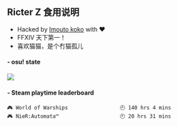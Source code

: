 ## Ricter Z 食用说明
- Hacked by [Imouto koko](https://osu.ppy.sh/users/7679162) with ❤️
- FFXIV 天下第一！
- 喜欢猫猫，是个冇猫孤儿

#### - osu! state
![](http://97.64.19.89:8080/api/v1/stat/4448675)

<!-- steam-box start -->
#### - Steam playtime leaderboard
```text
🎮 World of Warships                 🕘 140 hrs 4 mins
🎮 NieR:Automata™                    🕘 20 hrs 31 mins
```
<!-- Powered by https://github.com/YouEclipse/steam-box . -->
<!-- steam-box end -->
